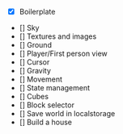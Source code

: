 - [x] Boilerplate
- [] Sky
- [] Textures and images
- [] Ground
- [] Player/First person view
- [] Cursor
- [] Gravity
- [] Movement
- [] State management
- [] Cubes
- [] Block selector
- [] Save world in localstorage
- [] Build a house
